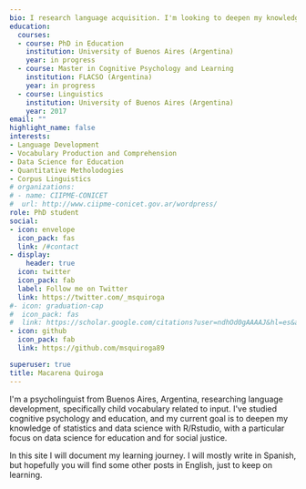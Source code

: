 ```yaml
---
bio: I research language acquisition. I'm looking to deepen my knowledge of statistic and data science with R/Rstudio.
education:
  courses:
  - course: PhD in Education
    institution: University of Buenos Aires (Argentina)
    year: in progress
  - course: Master in Cognitive Psychology and Learning
    institution: FLACSO (Argentina)
    year: in progress
  - course: Linguistics
    institution: University of Buenos Aires (Argentina)
    year: 2017
email: ""
highlight_name: false
interests:
- Language Development
- Vocabulary Production and Comprehension
- Data Science for Education
- Quantitative Metholodogies
- Corpus Linguistics
# organizations:
# - name: CIIPME-CONICET
#  url: http://www.ciipme-conicet.gov.ar/wordpress/
role: PhD student
social:
- icon: envelope
  icon_pack: fas
  link: /#contact
- display:
    header: true
  icon: twitter
  icon_pack: fab
  label: Follow me on Twitter
  link: https://twitter.com/_msquiroga
#- icon: graduation-cap
#  icon_pack: fas
#  link: https://scholar.google.com/citations?user=ndhOd0gAAAAJ&hl=es&authuser=1
- icon: github
  icon_pack: fab
  link: https://github.com/msquiroga89

superuser: true
title: Macarena Quiroga
---
```


I'm a psycholinguist from Buenos Aires, Argentina, researching language development, specifically child vocabulary related to input. I've studied cognitive psychology and education, and
my current goal is to deepen my knowledge of statistics and data science with R/Rstudio, with a particular focus on data science for education and for social justice.

In this site I will document my learning journey. I will mostly write in Spanish,
but hopefully you will find some other posts in English, just to keep on learning.